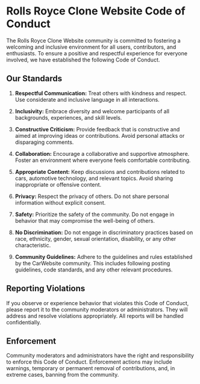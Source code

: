 # Rolls Royce Clone Website Code of Conduct

The Rolls Royce Clone Website community is committed to fostering a welcoming and inclusive environment for all users, contributors, and enthusiasts. To ensure a positive and respectful experience for everyone involved, we have established the following Code of Conduct.

## Our Standards

1. **Respectful Communication:** Treat others with kindness and respect. Use considerate and inclusive language in all interactions.

2. **Inclusivity:** Embrace diversity and welcome participants of all backgrounds, experiences, and skill levels.

3. **Constructive Criticism:** Provide feedback that is constructive and aimed at improving ideas or contributions. Avoid personal attacks or disparaging comments.

4. **Collaboration:** Encourage a collaborative and supportive atmosphere. Foster an environment where everyone feels comfortable contributing.

5. **Appropriate Content:** Keep discussions and contributions related to cars, automotive technology, and relevant topics. Avoid sharing inappropriate or offensive content.

6. **Privacy:** Respect the privacy of others. Do not share personal information without explicit consent.

7. **Safety:** Prioritize the safety of the community. Do not engage in behavior that may compromise the well-being of others.

8. **No Discrimination:** Do not engage in discriminatory practices based on race, ethnicity, gender, sexual orientation, disability, or any other characteristic.

9. **Community Guidelines:** Adhere to the guidelines and rules established by the CarWebsite community. This includes following posting guidelines, code standards, and any other relevant procedures.

## Reporting Violations

If you observe or experience behavior that violates this Code of Conduct, please report it to the community moderators or administrators. They will address and resolve violations appropriately. All reports will be handled confidentially.

## Enforcement

Community moderators and administrators have the right and responsibility to enforce this Code of Conduct. Enforcement actions may include warnings, temporary or permanent removal of contributions, and, in extreme cases, banning from the community.

